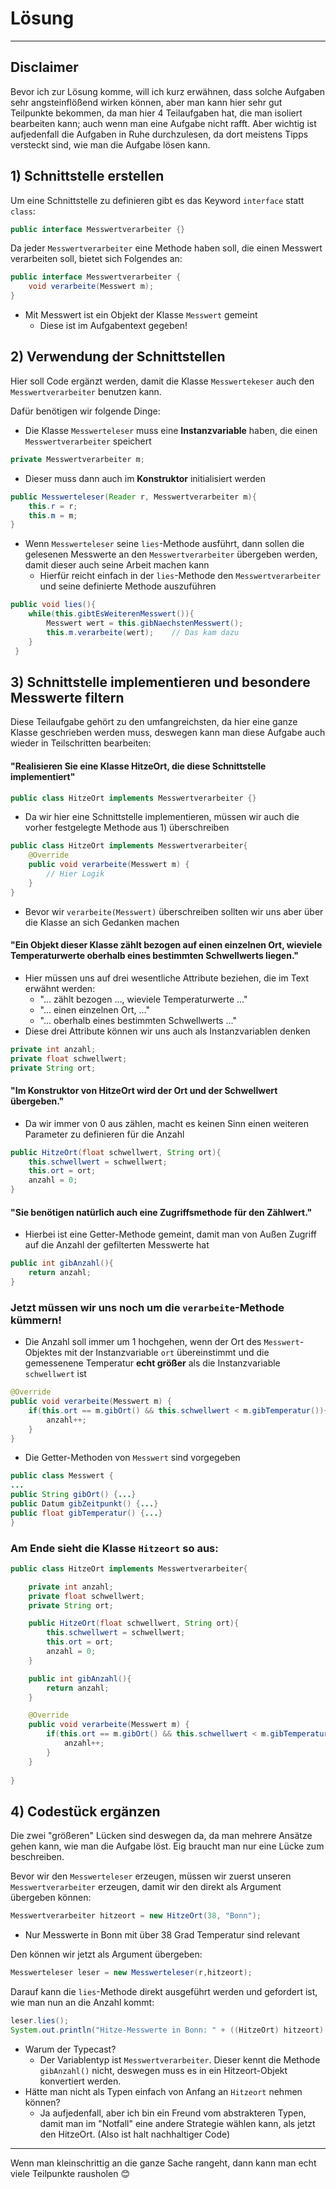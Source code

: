 # Lösung
***

## Disclaimer

Bevor ich zur Lösung komme, will ich kurz erwähnen, dass solche Aufgaben sehr angsteinflößend wirken können, aber
man kann hier sehr gut Teilpunkte bekommen, da man hier 4 Teilaufgaben hat, die man isoliert bearbeiten kann; auch wenn
man eine Aufgabe nicht rafft. Aber wichtig ist aufjedenfall die Aufgaben in Ruhe durchzulesen, da dort meistens Tipps
versteckt sind, wie man die Aufgabe lösen kann.

## 1) Schnittstelle erstellen

Um eine Schnittstelle zu definieren gibt es das Keyword `interface` statt `class`:

````java
public interface Messwertverarbeiter {}
````

Da jeder `Messwertverarbeiter` eine Methode haben soll, die einen Messwert verarbeiten soll, bietet sich Folgendes an:

````java
public interface Messwertverarbeiter {
    void verarbeite(Messwert m);
}
````
* Mit Messwert ist ein Objekt der Klasse `Messwert` gemeint
  * Diese ist im Aufgabentext gegeben!


## 2) Verwendung der Schnittstellen

Hier soll Code ergänzt werden, damit die Klasse `Messwertekeser` auch den `Messwertverarbeiter` benutzen kann.

Dafür benötigen wir folgende Dinge:
* Die Klasse `Messwerteleser` muss eine **Instanzvariable** haben, die einen `Messwertverarbeiter` speichert
````java
private Messwertverarbeiter m;
````
* Dieser muss dann auch im **Konstruktor** initialisiert werden
````java
public Messwerteleser(Reader r, Messwertverarbeiter m){
    this.r = r;
    this.m = m;
}
````
* Wenn `Messwerteleser` seine `lies`-Methode ausführt, dann sollen die gelesenen Messwerte an den `Messwertverarbeiter`
übergeben werden, damit dieser auch seine Arbeit machen kann
  * Hierfür reicht einfach in der `lies`-Methode den `Messwertverarbeiter` und seine definierte Methode auszuführen
````java
public void lies(){
    while(this.gibtEsWeiterenMesswert()){
        Messwert wert = this.gibNaechstenMesswert();
        this.m.verarbeite(wert);    // Das kam dazu
    }
 }
````


## 3) Schnittstelle implementieren und besondere Messwerte filtern

Diese Teilaufgabe gehört zu den umfangreichsten, da hier eine ganze Klasse geschrieben werden muss, deswegen kann man
diese Aufgabe auch wieder in Teilschritten bearbeiten:

#### "Realisieren Sie eine Klasse HitzeOrt, die diese Schnittstelle implementiert"
````java
public class HitzeOrt implements Messwertverarbeiter {}
````

* Da wir hier eine Schnittstelle implementieren, müssen wir auch die vorher festgelegte Methode aus 1) überschreiben
````java
public class HitzeOrt implements Messwertverarbeiter{
    @Override
    public void verarbeite(Messwert m) {
        // Hier Logik
    }
}
````
* Bevor wir `verarbeite(Messwert)` überschreiben sollten wir uns aber über die Klasse an sich Gedanken machen

#### "Ein Objekt dieser Klasse zählt bezogen auf einen einzelnen Ort, wieviele Temperaturwerte oberhalb eines bestimmten Schwellwerts liegen."

* Hier müssen uns auf drei wesentliche Attribute beziehen, die im Text erwähnt werden:
  * "... zählt bezogen ..., wieviele Temperaturwerte ..."
  * "... einen einzelnen Ort, ..."
  * "... oberhalb eines bestimmten Schwellwerts ..."
* Diese drei Attribute können wir uns auch als Instanzvariablen denken
````java
private int anzahl;
private float schwellwert;
private String ort;
````

#### "Im Konstruktor von HitzeOrt wird der Ort und der Schwellwert übergeben."

* Da wir immer von 0 aus zählen, macht es keinen Sinn einen weiteren Parameter zu definieren für die Anzahl
````java
public HitzeOrt(float schwellwert, String ort){
    this.schwellwert = schwellwert;
    this.ort = ort;
    anzahl = 0;
}
````

#### "Sie benötigen natürlich auch eine Zugriffsmethode für den Zählwert."

* Hierbei ist eine Getter-Methode gemeint, damit man von Außen Zugriff auf die Anzahl der gefilterten Messwerte hat
````java
public int gibAnzahl(){
    return anzahl;
}
````

### Jetzt müssen wir uns noch um die `verarbeite`-Methode kümmern!
* Die Anzahl soll immer um 1 hochgehen, wenn der Ort des `Messwert`-Objektes mit der Instanzvariable `ort` übereinstimmt
und die gemessenene Temperatur **echt größer** als die Instanzvariable `schwellwert` ist
````java
@Override
public void verarbeite(Messwert m) {
    if(this.ort == m.gibOrt() && this.schwellwert < m.gibTemperatur()){
        anzahl++;
    }
}
````
* Die Getter-Methoden von `Messwert` sind vorgegeben
````java
public class Messwert {
...
public String gibOrt() {...}
public Datum gibZeitpunkt() {...}
public float gibTemperatur() {...}
}
````

### Am Ende sieht die Klasse `Hitzeort` so aus:
````java
public class HitzeOrt implements Messwertverarbeiter{

    private int anzahl;
    private float schwellwert;
    private String ort;

    public HitzeOrt(float schwellwert, String ort){
        this.schwellwert = schwellwert;
        this.ort = ort;
        anzahl = 0;
    }

    public int gibAnzahl(){
        return anzahl;
    }

    @Override
    public void verarbeite(Messwert m) {
        if(this.ort == m.gibOrt() && this.schwellwert < m.gibTemperatur()){
            anzahl++;
        }
    }
    
}
````

## 4) Codestück ergänzen
Die zwei "größeren" Lücken sind deswegen da, da man mehrere Ansätze gehen kann, wie man die Aufgabe löst. Eig braucht man
nur eine Lücke zum beschreiben.

Bevor wir den `Messwerteleser` erzeugen, müssen wir zuerst unseren `Messwertverarbeiter` erzeugen, damit wir den direkt
als Argument übergeben können:

````java
Messwertverarbeiter hitzeort = new HitzeOrt(38, "Bonn");
````
* Nur Messwerte in Bonn mit über 38 Grad Temperatur sind relevant

Den können wir jetzt als Argument übergeben:
````java
Messwerteleser leser = new Messwerteleser(r,hitzeort);
````

Darauf kann die `lies`-Methode direkt ausgeführt werden und gefordert ist, wie man nun an die Anzahl kommt:
````java
leser.lies();
System.out.println("Hitze-Messwerte in Bonn: " + ((HitzeOrt) hitzeort).gibAnzahl());
````
* Warum der Typecast?
  * Der Variablentyp ist `Messwertverarbeiter`. Dieser kennt die Methode `gibAnzahl()` nicht, deswegen muss es in ein
Hitzeort-Objekt konvertiert werden.
* Hätte man nicht als Typen einfach von Anfang an `Hitzeort` nehmen können?
  * Ja aufjedenfall, aber ich bin ein Freund vom abstrakteren Typen, damit man im "Notfall" eine andere Strategie wählen
kann, als jetzt den HitzeOrt. (Also ist halt nachhaltiger Code)

***
Wenn man kleinschrittig an die ganze Sache rangeht, dann kann man echt viele Teilpunkte rausholen 😊